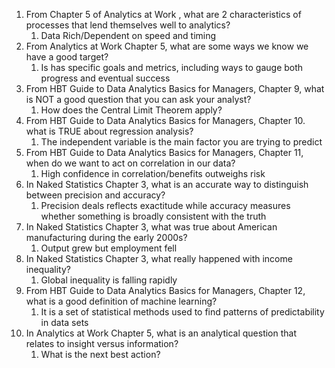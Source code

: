 1. From Chapter 5 of Analytics at Work , what are 2 characteristics of processes that lend themselves well to analytics?
	1. Data Rich/Dependent on speed and timing
2. From Analytics at Work Chapter 5, what are some ways we know we have a good target?
	1. Is has specific goals and metrics, including ways to gauge both progress and eventual success
3. From HBT Guide to Data Analytics Basics for Managers, Chapter 9, what is NOT a good question that you can ask your analyst?  
	1. How does the Central Limit Theorem apply?
4. From HBT Guide to Data Analytics Basics for Managers, Chapter 10. what is TRUE about regression analysis?
	1. The independent variable is the main factor you are trying to predict
5. From HBT Guide to Data Analytics Basics for Managers, Chapter 11, when do we want to act on correlation in our data?
	1. High confidence in correlation/benefits outweighs risk
6. In Naked Statistics Chapter 3, what is an accurate way to distinguish between precision and accuracy?
	1. Precision deals reflects exactitude while accuracy measures whether something is broadly consistent with the truth
7. In Naked Statistics Chapter 3, what was true about American manufacturing during the early 2000s?
	1. Output grew but employment fell
8. In Naked Statistics Chapter 3, what really happened with income inequality?
	1. Global inequality is falling rapidly
9. From HBT Guide to Data Analytics Basics for Managers, Chapter 12, what is a good definition of machine learning?
	1. It is a set of statistical methods used to find patterns of predictability in data sets
10. In Analytics at Work Chapter 5, what is an analytical question that relates to insight versus information?
	1. What is the next best action?